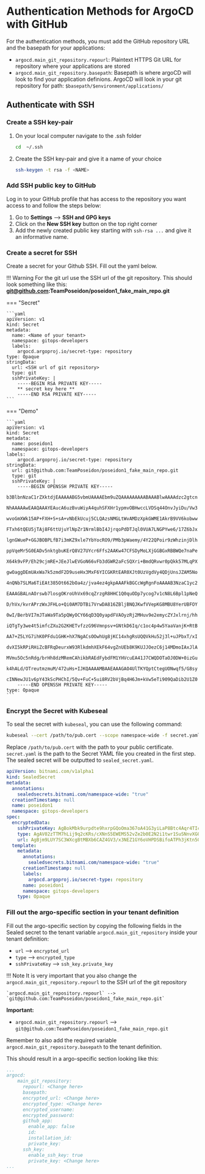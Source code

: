 # Authentication Methods for ArgoCD with GitHub

For the authentication methods, you must add the GitHub repository URL and the basepath for your applications:

- `argocd.main_git_repository.repourl`: Plaintext HTTPS Git URL for repository where your applications are stored 
-  `argocd.main_git_repository.basepath`: Basepath is where argoCD will look to find your application definions. ArgoCD will look in your git repository for path: `$basepath/$environment/applications/`

## Authenticate with SSH

### Create a SSH key-pair

1. On your local computer navigate to the .ssh folder

    ```bash
    cd  ~/.ssh
    ```

2. Create the SSH key-pair and give it a name of your choice

    ```bash
    ssh-keygen -t rsa -f <NAME>
    ```

### Add SSH public key to GitHub

Log in to your GitHub profile that has access to the repository you want access to and follow the steps below:

1. Go to **Settings** --> **SSH and GPG keys**
2. Click on the **New SSH key** button on the top right corner
3. Add the newly created public key starting with `ssh-rsa ...` and give it an informative name.

### Create a secret for SSH

Create a secret for your Github SSH. 
Fill out the yaml below.

!!! Warning 
    For the git url use the SSH url of the git repository. This should look something like this: **git@github.com:TeamPoseidon/poseidon1_fake_main_repo.git**

=== "Secret"

    ```yaml 
    apiVersion: v1
    kind: Secret
    metadata:
      name: <Name of your tenant>
      namespace: gitops-developers
      labels:
        argocd.argoproj.io/secret-type: repository
    type: Opaque
    stringData:
      url: <SSH url of git repository>
      type: git
      sshPrivateKey: |
        -----BEGIN RSA PRIVATE KEY-----
        ** secret key here **
        -----END RSA PRIVATE KEY-----
    ```

=== "Demo"

    ```yaml 
    apiVersion: v1
    kind: Secret
    metadata:
      name: poseidon1
      namespace: gitops-developers
    labels:
        argocd.argoproj.io/secret-type: repository
    stringData:
      url: git@github.com:TeamPoseidon/poseidon1_fake_main_repo.git
      type: git
      sshPrivateKey: |
        -----BEGIN OPENSSH PRIVATE KEY-----
        b3BlbnNzaC1rZXktdjEAAAAABG5vbmUAAAAEbm9uZQAAAAAAAAABAAABlwAAAAdzc2gtcn
        NhAAAAAwEAAQAAAYEAucA6uzBvuWiyA4quhSFXHr1ypmvOBHwccLVDSq44OnvJyiDu/Vw3
        wvoGmXWk15AP+FXH+S+sA+vNbEkUcuj5CLQAzsNMGLtWvAMDzXpkGWME1AkrB9VV6kobww
        FTxh6tQEU5jTAj8F6ttUjuYlNpZr1NrmlBbI4JjrqoPdDTJql0VUA7LNGPYwe6/17Z6bJx
        lgnGWueP+GGJBOBPLfB7i3mKZ9xle7YbYocRO9/PMb3pWaemy/4Y22QPoir9zWhzinjDlh
        ppVqeMr5G0EADv5nktgbuKErQ8V27UYcr6Ffs2AAKw47CFSDyMoLXjGGBGxRBBWQe7naPe
        X64k9vFP/Eh29cjmRE+JEeJlwEVGoN66vFb3dGWR2aFcSQXri+BmdQRvwr0pQkk57MLqPX
        gwOaggDEmUAxWa7k5zmdF2D9useHx3MxF6YICGKRtEAR0XJt0UzVgdVy4QDjUnsJZAM5No
        4nQNb7SLMa6TiEAt385Ot662bOa4z/jva4ez4gkpAAAFkBGCcWgRgnFoAAAAB3NzaC1yc2
        EAAAGBALnAOrswb7losgOKroUhVx69cqZrzgR8HHC1Q0quODp7ycog7v1cN8L6Bpl1pNeQ
        D/hVx/kvrAPrzWxJFHLo+Qi0AM7DTBi7VrwDA816ZBljBNQJKwfVVepKG8MBU8YerUBFOY
        0wI/BerbVI7mJTaWa9Ta5pQWyOCY66qD3Q0yapdFVAOyzRj2MHuv9e2emycZYJxlrnj/hh
        iQTgTy3we4t5imfcZXu2G2KHETvfzzG96Vmnpsv+GNtkD6Iq/c1oc4p4w5YaaVanjK+RtB
        AA7+Z5LYG7ihK0PFdu1GHK+hX7NgACsOOwhUg8jKC14xhgRsUQQVkHu52j3l+uJPbxT/xI
        dvXI5kRPiRHiZcBFRqDeurxW93RlkdmhXEkF64vgZnUEb8K9KUJJOezC6j14MDmoIAxJlA
        MVmu5Oc5nRdg/brHh8dzMRemCAhikbRAEdFybdFM1YHVcuEA41J7CWQDOTaOJ0DW+0izGu
        k4hALd/OTreutmzmuM/472uHs+IJKQAAAAMBAAEAAAGAO4UlTKYQptCtegUONwqf5/G8sy
        cINNewJU1v6pY43kScPHChI/5Qv+FuC+5ui8RV2bVjBq4H6Jm+kVw5eTi909QaDib2U1Z0
        -----END OPENSSH PRIVATE KEY-----
    type: Opaque
    ```


### Encrypt the Secret with Kubeseal

To seal the secret with `kubeseal`, you can use the following command:

```bash
kubeseal --cert /path/to/pub.cert --scope namespace-wide -f secret.yaml -o yaml > sealed_secret.yaml
```
Replace `/path/to/pub.cert` with the path to your public certificate. `secret.yaml` is the path to the Secret YAML file you created in the first step. The sealed secret will be outputted to `sealed_secret.yaml`.

```yaml title="sealed_secret.yaml"
apiVersion: bitnami.com/v1alpha1
kind: SealedSecret
metadata:
  annotations:
    sealedsecrets.bitnami.com/namespace-wide: "true"
  creationTimestamp: null
  name: poseidon1
  namespace: gitops-developers
spec:
  encryptedData:
    sshPrivateKey: AgBokMbk9urpdte9hxrpGQoOma367oA41G3yiLaP8Btc4Aqr4TIcxdKbFjcbZu6W1ytU4MMgyM2m9c7vTPqH/61AnF6pA6BKkNcrViuXziLNWzesDtR8Egj3yNEcqp0la6wHzdmVavYhjcnqhJ9O/2KavLIP/BqEoKx7/vhbf9c8z7J/lgqp5Siq4xadgasgdgaX5dbHpZap+SyCz4GyYpUOhWWYLuoAhCpuY/QzGu0elzOC4BeCmj2bNCLV3lmeHme7skam12n3g0IAU9dnhK+L3lC5BdsmkKWswYuvhLAvEWzF7VKOHqkQEFqlMoOD8f+bBjkaFK3omGf4ir0C4RAq
    type: AgAV02zTTM7hLij9q2cKRs/cXNnS5EWEMS52vZe2b0E2N2i1twr1SuSNnvXGQB4upV1QO++Viwm150UmT+beWIP2QcC+0nqtfqujSzP670ZZvTVKuu7gOa3b5RVg0UHHK0lv+yUDrydK+UZjHDP2MWVmXsc5YanMknwjseo8Q4ad69adgasgSWAzfBRKlZPh
    url: AgBjm9LUY7SC3WXcgBtMBXb6CAZ4GV3/x3NEZ1GY6oVHPDSBifoATPh3jKtn5GUBktw1YsqFRREyuO9A1VNyi4DQu/H86vjo4pwo0G/egWkr4HbQKS6VpbUbwq2U2B3Cnp/A9H+giNuQ3Oj7UWnbOWPndpOTXL6oxFETTpnFDH5asgasgOgrTe6YM2XTNuizyDd
  template:
    metadata:
      annotations:
        sealedsecrets.bitnami.com/namespace-wide: "true"
      creationTimestamp: null
      labels:
        argocd.argoproj.io/secret-type: repository
      name: poseidon1
      namespace: gitops-developers
    type: Opaque

```

### Fill out the argo-specific section in your tenant definition

Fill out the argo-specific section by copying the following fields in the Sealed secret to the tenant variable `argocd.main_git_repository` inside your tenant definition:

* `url` --> `encrypted_url`
* `type` --> `encrypted_type`
* `sshPrivateKey` --> `ssh_key.private_key`


!!! Note
    It is very important that you also change the `argocd.main_git_repository.repourl` to the SSH url of the git repository

    `argocd.main_git_repository.repourl` --> `git@github.com:TeamPoseidon/poseidon1_fake_main_repo.git`

**Important:**

* `argocd.main_git_repository.repourl` --> `git@github.com:TeamPoseidon/poseidon1_fake_main_repo.git`

Remember to also add the required variable `argocd.main_git_repository.basepath` to the tenant definition.

This should result in a argo-specific section looking like this:
```yaml hl_lines="4 4 6 7 16 17"
...
argocd: 
    main_git_repository:
      repourl: <Change here>
      basepath:
      encrypted_url: <Change here>
      encrypted_type: <Change here>
      encrypted_username: 
      encrypted_password: 
      github_app: 
        enable_app: false
        id: 
        installation_id: 
        private_key:
      ssh_key:
        enable_ssh_key: true
        private_key: <Change here>
...
```